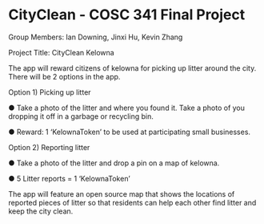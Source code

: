 # CityClean - COSC 341 Final Project

Group Members: Ian Downing, Jinxi Hu, Kevin Zhang

Project Title: CityClean Kelowna

The app will reward citizens of kelowna for picking up litter around the city. There will be 2 options in the app.

Option 1) Picking up litter

● Take a photo of the litter and where you found it. Take a photo of you dropping it off in a garbage or recycling bin.

● Reward: 1 ‘KelownaToken’ to be used at participating small businesses.

Option 2) Reporting litter

● Take a photo of the litter and drop a pin on a map of kelowna.

● 5 Litter reports = 1 ‘KelownaToken’

The app will feature an open source map that shows the locations of reported pieces of litter so that residents can help each other find litter and keep the city clean.
